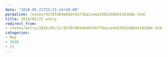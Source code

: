 ```yaml
---
date: "2018-05-21T23:21:14+10:00"
permalink: /notes/92f0fd69e64bfe5f78a1ce4a3395248b5410160e.html
title: 2018/05/21 entry
redirect_from:
- /notes/entry/2018/05/21/92f0fd69e64bfe5f78a1ce4a3395248b5410160e.html
categories:
- May
- 2018
- 21
---
```

